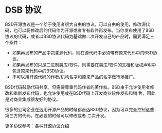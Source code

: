 # DSB 协议

BSD开源协议是一个给于使用者很大自由的协议。可以自由的使用，修改源代码，也可以将修改后的代码作为开源或者专有软件再发布。当你发布使用了BSD协议的代码，或者以BSD协议代码为基础做二次开发自己的产品时，需要满足三个条件：

+ 如果再发布的产品中包含源代码，则在源代码中必须带有原来代码中的BSD协议。
+ 如果再发布的只是二进制类库/软件，则需要在类库/软件的文档和版权声明中包含原来代码中的BSD协议。
+ 不可以用开源代码的作者/机构名字和原来产品的名字做市场推广。

BSD代码鼓励代码共享，但需要尊重代码作者的著作权。BSD由于允许使用者修改和重新发布代码，也允许使用或在BSD代码上开发商业软件发布和销 售，因此是对商业集成很友好的协议。

很多的公司企业在选用开源产品的时候都首选BSD协议，因为可以完全控制这些第三方的代码，在必要的时候可以修改或者 二次开发。

更多协议参考：[各种开源协议介绍](https://www.runoob.com/w3cnote/open-source-license.html)